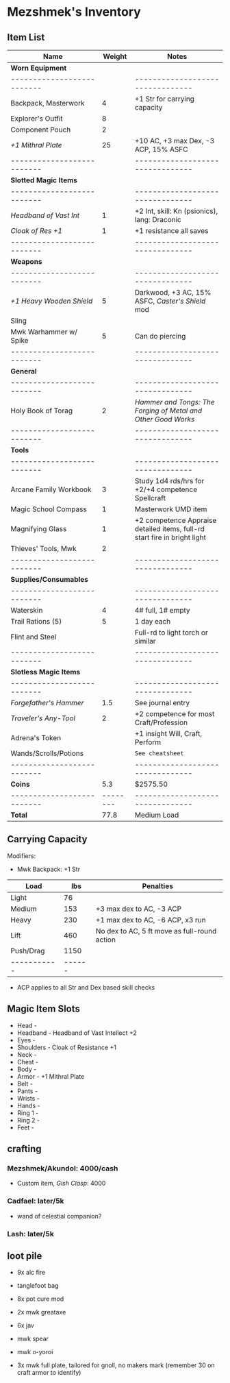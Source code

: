 # Mezshmek's Inventory
## Item List
| Name                     | Weight | Notes
|--------------------------|--------|--------------------------------
| **Worn Equipment**       |        |
|--------------------------|        |--------------------------------
| Backpack, Masterwork     |    4   | +1 Str for carrying capacity
| Explorer's Outfit        |    8   |
| Component Pouch          |    2   |
| *+1 Mithral Plate*       |   25   | +10 AC, +3 max Dex, -3 ACP, 15% ASFC
|--------------------------|        |--------------------------------
| **Slotted Magic Items**  |        |
|--------------------------|        |--------------------------------
| *Headband of Vast Int*   |    1   | +2 Int, skill: Kn (psionics), lang: Draconic
| *Cloak of Res +1*        |    1   | +1 resistance all saves
|--------------------------|        |--------------------------------
| **Weapons**              |        |
|--------------------------|        |--------------------------------
| *+1 Heavy Wooden Shield* |    5   | Darkwood, +3 AC, 15% ASFC, *Caster's Shield* mod
| Sling                    |        |
| Mwk Warhammer w/ Spike   |    5   | Can do piercing
|--------------------------|        |--------------------------------
| **General**              |        |
|--------------------------|        |--------------------------------
| Holy Book of Torag       |    2   | *Hammer and Tongs: The Forging of Metal and Other Good Works*
|--------------------------|        |--------------------------------
| **Tools**                |        |
|--------------------------|        |--------------------------------
| Arcane Family Workbook   |    3   | Study 1d4 rds/hrs for +2/+4 competence Spellcraft
| Magic School Compass     |    1   | Masterwork UMD item
| Magnifying Glass         |    1   | +2 competence Appraise detailed items, full-rd start fire in bright light
| Thieves' Tools, Mwk      |    2   |
|--------------------------|        |--------------------------------
| **Supplies/Consumables** |        |
|--------------------------|        |--------------------------------
| Waterskin                |    4   | 4# full, 1# empty
| Trail Rations (5)        |    5   | 1 day each
| Flint and Steel          |        | Full-rd to light torch or similar
|--------------------------|        |--------------------------------
| **Slotless Magic Items** |        |
|--------------------------|        |--------------------------------
| *Forgefather's Hammer*   |    1.5 | See journal entry
| *Traveler's Any-Tool*    |    2   | +2 competence for most Craft/Profession
| Adrena's Token           |        | +1 insight Will, Craft, Perform
| Wands/Scrolls/Potions    |        | `See cheatsheet`
|--------------------------|        |--------------------------------
| **Coins**                |    5.3 | $2575.50
|--------------------------|--------|--------------------------------
| **Total**                |   77.8 | Medium Load

## Carrying Capacity
Modifiers:
- Mwk Backpack: +1 Str

| Load      | lbs  | Penalties
|-----------|------|------------
| Light     |   76 |
| Medium    |  153 | +3 max dex to AC, -3 ACP
| Heavy     |  230 | +1 max dex to AC, -6 ACP, x3 run
| Lift      |  460 | No dex to AC, 5 ft move as full-round action
| Push/Drag | 1150 |
|-----------|------|
* ACP applies to all Str and Dex based skill checks

## Magic Item Slots
- Head      -
- Headband  - Headband of Vast Intellect +2
- Eyes      -
- Shoulders - Cloak of Resistance +1
- Neck      -
- Chest     -
- Body      -
- Armor     - +1 Mithral Plate
- Belt      -
- Pants     -
- Wrists    -
- Hands     -
- Ring 1    -
- Ring 2    -
- Feet      -

## crafting
### Mezshmek/Akundol: 4000/cash
- Custom item, *Gish Clasp*: 4000

### Cadfael: later/5k
- wand of celestial companion?

### Lash: later/5k

## loot pile
- 9x alc fire
- tanglefoot bag
- 8x pot cure mod


- 2x mwk greataxe
- 6x jav
- mwk spear

- mwk o-yoroi
- 3x mwk full plate, tailored for gnoll, no makers mark (remember 30 on craft armor to identify)
